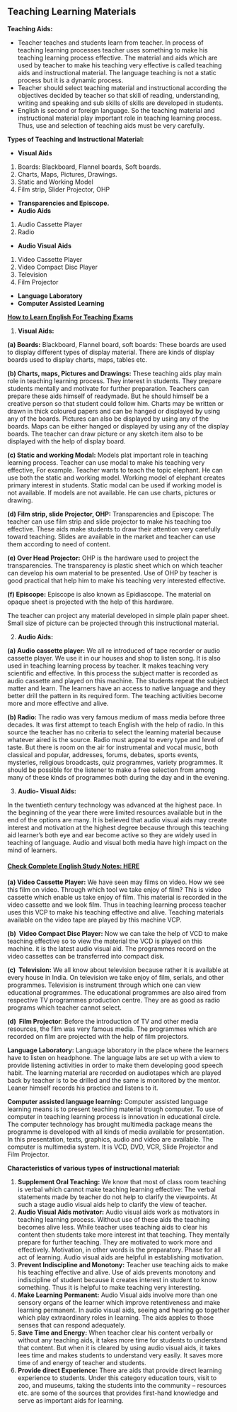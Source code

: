 ## Teaching Learning Materials

**Teaching Aids:**

-   Teacher teaches and students learn from teacher. In process of teaching learning processes teacher uses something to make his teaching learning process effective. The material and aids which are used by teacher to make his teaching very effective is called teaching aids and instructional material. The language teaching is not a static process but it is a dynamic process.
-   Teacher should select teaching material and instructional according the objectives decided by teacher so that skill of reading, understanding, writing and speaking and sub skills of skills are developed in students.
-   English is second or foreign language. So the teaching material and instructional material play important role in teaching learning process. Thus, use and selection of teaching aids must be very carefully.

**Types of Teaching and Instructional Material:**

-   **Visual Aids**

1.  Boards: Blackboard, Flannel boards, Soft boards.
2.  Charts, Maps, Pictures, Drawings.
3.  Static and Working Model
4.  Film strip, Slider Projector, OHP

-   **Transparencies and Episcope.**
-   **Audio Aids**

1.  Audio Cassette Player
2.  Radio

-   **Audio Visual Aids**

1.  Video Cassette Player
2.  Video Compact Disc Player
3.  Television
4.  Film Projector

-   **Language Laboratory**
-   **Computer Assisted Learning**

[**How to Learn English For Teaching Exams**](https://www.adda247.com/teaching-jobs-exam/how-to-learn-english-for-teaching-exams/)

1.  **Visual Aids:**

**(a) Boards:** Blackboard, Flannel board, soft boards: These boards are used to display different types of display material. There are kinds of display boards used to display charts, maps, tables etc.

**(b) Charts, maps, Pictures and Drawings:** These teaching aids play main role in teaching learning process. They interest in students. They prepare students mentally and motivate for further preparation. Teachers can prepare these aids himself of readymade. But he should himself be a creative person so that student could follow him. Charts may be written or drawn in thick coloured papers and can be hanged or displayed by using any of the boards. Pictures can also be displayed by using any of the boards. Maps can be either hanged or displayed by using any of the display boards. The teacher can draw picture or any sketch item also to be displayed with the help of display board.

**(c) Static and working Modal:** Models plat important role in teaching learning process. Teacher can use modal to make his teaching very effective, For example. Teacher wants to teach the topic elephant. He can use both the static and working model. Working model of elephant creates primary interest in students. Static modal can be used if working model is not available. If models are not available. He can use charts, pictures or drawing.

**(d) Film strip, slide Projector, OHP:** Transparencies and Episcope: The teacher can use film strip and slide projector to make his teaching too effective. These aids make students to draw their attention very carefully toward teaching. Slides are available in the market and teacher can use them according to need of content.


**(e) Over Head Projector:** OHP is the hardware used to project the transparencies. The transparency is plastic sheet which on which teacher can develop his own material to be presented. Use of OHP by teacher is good practical that help him to make his teaching very interested effective.

**(f) Episcope:** Episcope is also known as Epidiascope. The material on opaque sheet is projected with the help of this hardware.

The teacher can project any material developed in simple plain paper sheet. Small size of picture can be projected through this instructional material.

2.  **Audio Aids:**

**(a) Audio cassette player:** We all re introduced of tape recorder or audio cassette player. We use it in our houses and shop to listen song. It is also used in teaching learning process by teacher. It makes teaching very scientific and effective. In this process the subject matter is recorded as audio cassette and played on this machine. The students repeat the subject matter and learn. The learners have an access to native language and they better drill the pattern in its required form. The teaching activities become more and more effective and alive.

**(b) Radio:** The radio was very famous medium of mass media before three decades. It was first attempt to teach English with the help of radio. In this source the teacher has no criteria to select the learning material because whatever aired is the source. Radio must appeal to every type and level of taste. But there is room on the air for instrumental and vocal music, both classical and popular, addresses, forums, debates, sports events, mysteries, religious broadcasts, quiz programmes, variety programmes. It should be possible for the listener to make a free selection from among many of these kinds of programmes both during the day and in the evening.

3.  **Audio- Visual Aids:**

In the twentieth century technology was advanced at the highest pace. In the beginning of the year there were limited resources available but in the end of the options are many. It is believed that audio visual aids may create interest and motivation at the highest degree because through this teaching aid learner’s both eye and ear become active so they are widely used in teaching of language. Audio and visual both media have high impact on the mind of learners.

#### **[Check Complete English Study Notes: HERE](https://www.adda247.com/teaching-jobs-exam/english-study-notes-for-all-teaching-exams/)**

**(a) Video Cassette Player:** We have seen may films on video. How we see this film on video. Through which tool we take enjoy of film? This is video cassette which enable us take enjoy of film. This material is recorded in the video cassette and we look film. Thus in teaching learning process teacher uses this VCP to make his teaching effective and alive. Teaching materials available on the video tape are played by this machine VCP.

**(b)  Video Compact Disc Player:** Now we can take the help of VCD to make teaching effective so to view the material the VCD is played on this machine. it is the latest audio visual aid. The programmes record on the video cassettes can be transferred into compact disk.

**(c)  Television:** We all know about television because rather it is available at every house in India. On television we take enjoy of film, serials, and other programmes. Television is instrument through which one can view educational programmes. The educational programmes are also aired from respective TV programmes production centre. They are as good as radio programs which teacher cannot select.

**(d)  Film Projector**: Before the introduction of TV and other media resources, the film was very famous media. The programmes which are recorded on film are projected with the help of film projectors.

**Language Laboratory:** Language laboratory in the place where the learners have to listen on headphone. The language labs are set up with a view to provide listening activities in order to make them developing good speech habit. The learning material are recorded on audiotapes which are played back by teacher is to be drilled and the same is monitored by the mentor. Leaner himself records his practice and listens to it.

**Computer assisted language learning:** Computer assisted language learning means is to present teaching material trough computer. To use of computer in teaching learning process is innovation in educational circle. The computer technology has brought multimedia package means the programme is developed with all kinds of media available for presentation. In this presentation, texts, graphics, audio and video are available. The computer is multimedia system. It is VCD, DVD, VCR, Slide Projector and Film Projector.

**Characteristics of various types of instructional material:**

1.  **Supplement Oral Teaching:** We know that most of class room teaching is verbal which cannot make teaching learning effective: The verbal statements made by teacher do not help to clarify the viewpoints. At such a stage audio visual aids help to clarify the view of teacher.
2.  **Audio Visual Aids motivator:** Audio visual aids work as motivators in teaching learning process. Without use of these aids the teaching becomes alive less. While teacher uses teaching aids to clear his content then students take more interest int that teaching. They mentally prepare for further teaching. They are motivated to work more and effectively. Motivation, in other words is the preparatory. Phase for all act of learning. Audio visual aids are helpful in establishing motivation.
3.  **Prevent Indiscipline and Monotony:** Teacher use teaching aids to make his teaching effective and alive. Use of aids prevents monotony and indiscipline of student because it creates interest in student to know something. Thus it is helpful to make teaching very interesting.
4.  **Make Learning Permanent:** Audio Visual aids involve more than one sensory organs of the learner which improve retentiveness and make learning permanent. In audio visual aids, seeing and hearing go together which play extraordinary roles in learning. The aids apples to those senses that can respond adequately.
5.  **Save Time and Energy:** When teacher clear his content verbally or without any teaching aids, it takes more time for students to understand that content. But when it is cleared by using audio visual aids, it takes lees time and makes students to understand very easily. It saves more time of and energy of teacher and students.
6.  **Provide direct Experience:** There are aids that provide direct learning experience to students. Under this category education tours, visit to zoo, and museums, taking the students into the community – resources etc. are some of the sources that provides first-hand knowledge and serve as important aids for learning.
